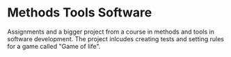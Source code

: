 # Methods Tools Software
Assignments and a bigger project from a course in methods and tools in software development. The project inlcudes creating tests and setting rules for a game called "Game of life".
